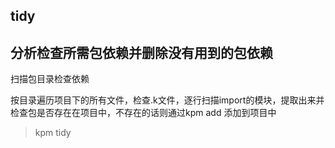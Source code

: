 ## tidy

分析检查所需包依赖并删除没有用到的包依赖
---
扫描包目录检查依赖

按目录遍历项目下的所有文件，检查.k文件，逐行扫描import的模块，提取出来并检查包是否存在在项目中，不存在的话则通过kpm add 添加到项目中

> kpm tidy
